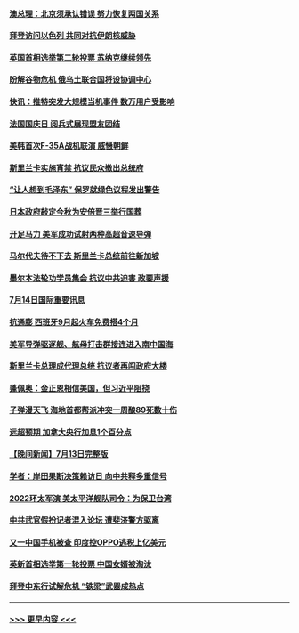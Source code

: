 #### [澳总理：北京须承认错误 努力恢复两国关系](../pages/prog202/a103479406.md?t=07150451) 
#### [拜登访问以色列 共同对抗伊朗核威胁](../pages/prog202/a103479345.md?t=07150451) 
#### [英国首相选举第二轮投票 苏纳克继续领先](../pages/prog202/a103479335.md?t=07150451) 
#### [盼解谷物危机 俄乌土联合国将设协调中心](../pages/prog202/a103479343.md?t=07150451) 
#### [快讯：推特突发大规模当机事件 数万用户受影响](../pages/prog202/a103479331.md?t=07150451) 
#### [法国国庆日 阅兵式展现盟友团结](../pages/prog202/a103479333.md?t=07150451) 
#### [美韩首次F-35A战机联演 威慑朝鲜](../pages/prog202/a103479340.md?t=07150451) 
#### [斯里兰卡实施宵禁 抗议民众撤出总统府](../pages/prog202/a103479337.md?t=07150451) 
#### [“让人想到毛泽东” 保罗就绿色议程发出警告](../pages/prog202/a103479066.md?t=07150451) 
#### [日本政府敲定今秋为安倍晋三举行国葬](../pages/prog202/a103479020.md?t=07150451) 
#### [开足马力 美军成功试射两种高超音速导弹](../pages/prog202/a103479071.md?t=07150451) 
#### [马尔代夫待不下去 斯里兰卡总统前往新加坡](../pages/prog202/a103479057.md?t=07150451) 
#### [墨尔本法轮功学员集会 抗议中共迫害 政要声援](../pages/prog202/a103479031.md?t=07150451) 
#### [7月14日国际重要讯息](../pages/prog202/a103479027.md?t=07150451) 
#### [抗通膨 西班牙9月起火车免费搭4个月](../pages/prog202/a103479007.md?t=07150451) 
#### [美军导弹驱逐舰、航母打击群接连进入南中国海](../pages/prog202/a103478992.md?t=07150451) 
#### [斯里兰卡总理成代理总统 抗议者再闯政府大楼](../pages/prog202/a103478940.md?t=07150451) 
#### [蓬佩奥：金正恩相信美国，但习近平阻挠](../pages/prog202/a103478928.md?t=07150451) 
#### [子弹漫天飞 海地首都帮派冲突一周酿89死数十伤](../pages/prog202/a103478901.md?t=07150451) 
#### [远超预期 加拿大央行加息1个百分点](../pages/prog202/a103478855.md?t=07150451) 
#### [【晚间新闻】7月13日完整版](../pages/prog202/a103478796.md?t=07150451) 
#### [学者：岸田果断决策赖访日 向中共释多重信号](../pages/prog202/a103478860.md?t=07150451) 
#### [2022环太军演 美太平洋舰队司令：为保卫台湾](../pages/prog202/a103478842.md?t=07150451) 
#### [中共武官假扮记者混入论坛 遭斐济警方驱离](../pages/prog202/a103478844.md?t=07150451) 
#### [又一中国手机被查 印度控OPPO逃税上亿美元](../pages/prog202/a103478735.md?t=07150451) 
#### [英新首相选举第一轮投票 中国女婿被淘汰](../pages/prog202/a103478737.md?t=07150451) 
#### [拜登中东行试解危机 “铁梁”武器成热点](../pages/prog202/a103478743.md?t=07150451) 

----
#### [ >>> 更早内容 <<< ](../indexes/prog202-earlier.md)
